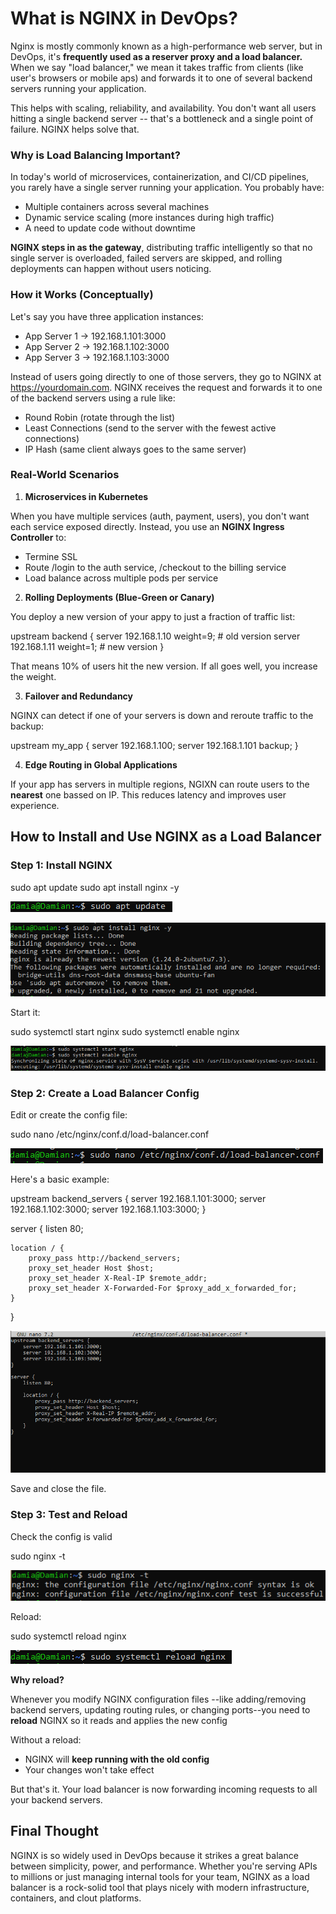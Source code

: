 # What is NGINX in DevOps?

Nginx is mostly commonly known as a high-performance web server, but in DevOps, it's **frequently used as a reserver proxy and a load balancer.**
When we say "load balancer," we mean it takes traffic from clients (like user's browsers or mobile aps)
and forwards it to one of several backend servers running your application.

This helps with scaling, reliability, and availability. You don't want all users hitting a single
backend server -- that's a bottleneck and a single point of failure. NGINX helps solve that.

### Why is Load Balancing Important?

In today's world of microservices, containerization, and CI/CD pipelines,
you rarely have a single server running your application. You probably have:
- Multiple containers across several machines
- Dynamic service scaling (more instances during high traffic)
- A need to update code without downtime

**NGINX steps in as the gateway**, distributing traffic intelligently so that no single server is overloaded,
failed servers are skipped, and rolling deployments can happen without users noticing.

### How it Works (Conceptually)

Let's say you have three application instances:
- App Server 1 -> 192.168.1.101:3000
- App Server 2 -> 192.168.1.102:3000
- App Server 3 -> 192.168.1.103:3000

Instead of users going directly to one of those servers, they go to NGINX at https://yourdomain.com.
NGINX receives the request and forwards it to one of the backend servers using a rule like:
- Round Robin (rotate through the list)
- Least Connections (send to the server with the fewest active connections)
- IP Hash (same client always goes to the same server)

### Real-World Scenarios

1. **Microservices in Kubernetes**

When you have multiple services (auth, payment, users), you don't want each service exposed directly.
Instead, you use an **NGINX Ingress Controller** to:
- Termine SSL
- Route /login to the auth service, /checkout to the billing service
- Load balance across multiple pods per service

2. **Rolling Deployments (Blue-Green or Canary)**

You deploy a new version of your appy to just a fraction of traffic list:

upstream backend {
    server 192.168.1.10 weight=9; # old version
    server 192.168.1.11 weight=1; # new version
}

That means 10% of users hit the new version. If all goes well, you increase the weight.

3. **Failover and Redundancy**

NGINX can detect if one of your servers is down and reroute traffic to the backup:

upstream my_app {
    server 192.168.1.100;
    server 192.168.1.101 backup;
}

4. **Edge Routing in Global Applications**

If your app has servers in multiple regions, NGIXN can route users to the **nearest** one bassed on IP.
This reduces latency and improves user experience.

## How to Install and Use NGINX as a Load Balancer

### Step 1: Install NGINX

sudo apt update
sudo apt install nginx -y

![System Update](/blog/images/dev_ops/NGINX/System_Update.PNG)

![NGINX Installation](/blog/images/dev_ops/NGINX/NGINX_Installation.PNG)

Start it:

sudo systemctl start nginx
sudo systemctl enable nginx

![Starting NGINX](/blog/images/dev_ops/NGINX/Powering_On_NGINX.PNG)

### Step 2: Create a Load Balancer Config

Edit or create the config file:

sudo nano /etc/nginx/conf.d/load-balancer.conf

![Creating the Config](/blog/images/dev_ops/NGINX/Create_ConfigFile.PNG)

Here's a basic example:

upstream backend_servers {
    server 192.168.1.101:3000;
    server 192.168.1.102:3000;
    server 192.168.1.103:3000;
}

server {
    listen 80;

    location / {
        proxy_pass http://backend_servers;
        proxy_set_header Host $host;
        proxy_set_header X-Real-IP $remote_addr;
        proxy_set_header X-Forwarded-For $proxy_add_x_forwarded_for;
    }
}


![Editing the Config File](/blog/images/dev_ops/NGINX/Config_FIle.PNG)

Save and close the file.

### Step 3: Test and Reload

Check the config is valid

sudo nginx -t

![Check the config](/blog/images/dev_ops/NGINX/Check_Valid_Config.PNG)

Reload:

sudo systemctl reload nginx

![Reload to save the changes](/blog/images/dev_ops/NGINX/Reload.PNG)

**Why reload?** 

Whenever you modify NGINX configuration files --like adding/removing backend servers,
updating routing rules, or changing ports--you need to **reload** NGINX so it reads and applies the new config

Without a reload:
- NGINX will **keep running with the old config**
- Your changes won't take effect

But that's it. Your load balancer is now forwarding incoming requests to all your backend servers.

## Final Thought

NGINX is so widely used in DevOps because it strikes a great balance between simplicity,
power, and performance. Whether you're serving APIs to millions or just managing internal
tools for your team, NGINX as a load balancer is a rock-solid tool that plays nicely with
modern infrastructure, containers, and clout platforms.
